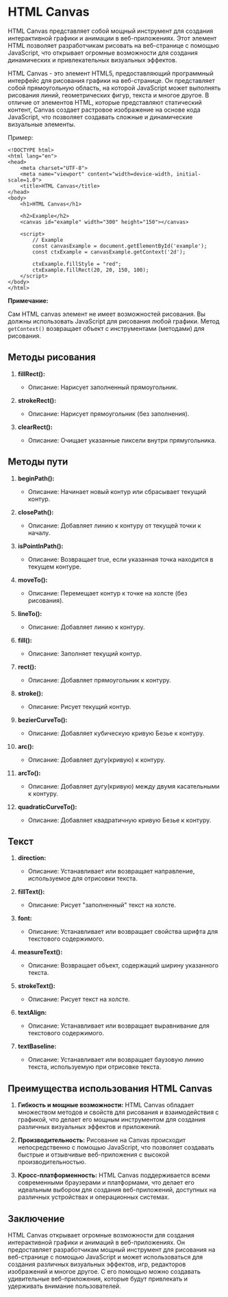 # HTML Canvas

HTML Canvas представляет собой мощный инструмент для создания интерактивной графики и анимации в веб-приложениях. Этот элемент HTML позволяет разработчикам рисовать на веб-странице с помощью JavaScript, что открывает огромные возможности для создания динамических и привлекательных визуальных эффектов.

HTML Canvas - это элемент HTML5, предоставляющий программный интерфейс для рисования графики на веб-странице. Он представляет собой прямоугольную область, на которой JavaScript может выполнять рисования линий, геометрических фигур, текста и многое другое. В отличие от элементов HTML, которые представляют статический контент, Canvas создает растровое изображение на основе кода JavaScript, что позволяет создавать сложные и динамические визуальные элементы.

Пример:

```
<!DOCTYPE html>
<html lang="en">
<head>
    <meta charset="UTF-8">
    <meta name="viewport" content="width=device-width, initial-scale=1.0">
    <title>HTML Canvas</title>
</head>
<body>
    <h1>HTML Canvas</h1>

    <h2>Example</h2>
    <canvas id="example" width="300" height="150"></canvas>

    <script>
        // Example
        const canvasExample = document.getElementById('example');
        const ctxExample = canvasExample.getContext('2d'); 

        ctxExample.fillStyle = "red";
        ctxExample.fillRect(20, 20, 150, 100);
    </script>
</body>
</html>
```

**Примечание:**

Сам HTML canvas элемент не имеет возможностей рисования. Вы должны использовать JavaScript для рисования любой графики. Метод ``getContext()`` возвращает объект с инструментами (методами) для рисования.

## Методы рисования

1. **fillRect():**

    - Описание: Нарисует заполненный прямоугольник.

2. **strokeRect():**

    - Описание: Нарисует прямоугольник (без заполнения).

3. **clearRect():**

    - Описание: Очищает указанные пиксели внутри прямугольника.

## Методы пути

1. **beginPath():**

    - Описание: Начинает новый контур или сбрасывает текущий контур.

2. **closePath():**

    - Описание: Добавляет линию к контуру от текущей точки к началу.

3. **isPointlnPath():**

    - Описание: Возвращает true, если указанная точка находится в текущем контуре.

4. **moveTo():**

    - Описание: Перемещает контур к точке на холсте (без рисования).

5. **lineTo():**

    - Описание: Добавляет линию к контуру.

6. **fill():**

    - Описание: Заполняет текущий контур.

7. **rect():**

    - Описание: Добавляет прямоугольник к контуру.

8. **stroke():**

    - Описание: Рисует текущий контур.

9. **bezierCurveTo():**

    - Описание: Добавляет кубическую кривую Безье к контуру.

10. **arc():**

    - Описание: Добавляет дугу(кривую) к контуру.

11. **arcTo():**

    - Описание: Добавляет дугу(кривую) между двумя касательными к контуру.

12. **quadraticCurveTo():**

    - Описание: Добавляет квадратичную кривую Безье к контуру.

## Текст

1. **direction:**

    - Описание: Устанавливает или возвращает направление, используемое для отрисовки текста.

2. **fillText():**

    - Описание: Рисует "заполненный" текст на холсте.

3. **font:**

    - Описание: Устанавливает или возвращает свойства шрифта для текстового содержимого.

4. **measureText():**

    - Описание: Возвращает объект, содержащий ширину указанного текста.

5. **strokeText():**

    - Описание: Рисует текст на холсте.

6. **textAlign:**

    - Описание: Устанавливает или возвращает выравнивание для текстового содержимого.

7. **textBaseline:**

    - Описание: Устанавливает или возвращает баузовую линию текста, используемую при отрисовке текста.

## Преимущества использования HTML Canvas

1. **Гибкость и мощные возможности:** HTML Canvas обладает множеством методов и свойств для рисования и взаимодействия с графикой, что делает его мощным инструментом для создания различных визуальных эффектов и приложений.

2. **Производительность:** Рисование на Canvas происходит непосредственно с помощью JavaScript, что позволяет создавать быстрые и отзывчивые веб-приложения с высокой производительностью.

3. **Кросс-платформенность:** HTML Canvas поддерживается всеми современными браузерами и платформами, что делает его идеальным выбором для создания веб-приложений, доступных на различных устройствах и операционных системах.

## Заключение

HTML Canvas открывает огромные возможности для создания интерактивной графики и анимаций в веб-приложениях. Он предоставляет разработчикам мощный инструмент для рисования на веб-странице с помощью JavaScript и может использоваться для создания различных визуальных эффектов, игр, редакторов изображений и многое другое. С его помощью можно создавать удивительные веб-приложения, которые будут привлекать и удерживать внимание пользователей.